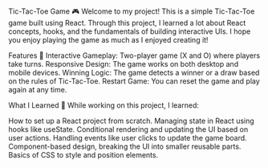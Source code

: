 Tic-Tac-Toe Game 🎮
Welcome to my project! This is a simple Tic-Tac-Toe game built using React. Through this project, I learned a lot about React concepts, hooks, and the fundamentals of building interactive UIs. I hope you enjoy playing the game as much as I enjoyed creating it!

Features 🚀
Interactive Gameplay: Two-player game (X and O) where players take turns.
Responsive Design: The game works on both desktop and mobile devices.
Winning Logic: The game detects a winner or a draw based on the rules of Tic-Tac-Toe.
Restart Game: You can reset the game and play again at any time.

What I Learned 🧠
While working on this project, I learned:

How to set up a React project from scratch.
Managing state in React using hooks like useState.
Conditional rendering and updating the UI based on user actions.
Handling events like user clicks to update the game board.
Component-based design, breaking the UI into smaller reusable parts.
Basics of CSS to style and position elements.
